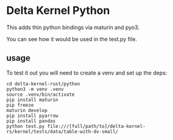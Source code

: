 # Delta Kernel Python

This adds thin python bindings via maturin and pyo3.

You can see how it would be used in the test.py file.

## usage
To test it out you will need to create a venv and set up the deps:

    cd delta-kernel-rust/python
    python3 -m venv .venv
    source .venv/bin/activate
    pip install maturin
    pip freeze
    maturin develop
    pip install pyarrow
    pip install pandas
    python test.py file:///[full/path/to]/delta-kernel-rs/kernel/tests/data/table-with-dv-small/
